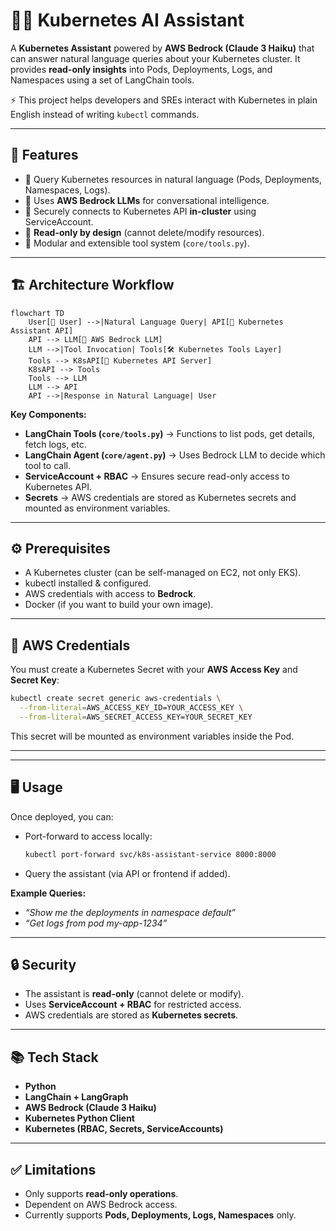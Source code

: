 # 🧑‍💻 Kubernetes AI Assistant

A **Kubernetes Assistant** powered by **AWS Bedrock (Claude 3 Haiku)** that can answer natural language queries about your Kubernetes cluster.
It provides **read-only insights** into Pods, Deployments, Logs, and Namespaces using a set of LangChain tools.

⚡ This project helps developers and SREs interact with Kubernetes in plain English instead of writing `kubectl` commands.

---

## 🚀 Features

* 🔹 Query Kubernetes resources in natural language (Pods, Deployments, Namespaces, Logs).
* 🔹 Uses **AWS Bedrock LLMs** for conversational intelligence.
* 🔹 Securely connects to Kubernetes API **in-cluster** using ServiceAccount.
* 🔹 **Read-only by design** (cannot delete/modify resources).
* 🔹 Modular and extensible tool system (`core/tools.py`).

---

## 🏗️ Architecture Workflow

```mermaid
flowchart TD
    User[👤 User] -->|Natural Language Query| API[🧩 Kubernetes Assistant API]
    API --> LLM[🤖 AWS Bedrock LLM]
    LLM -->|Tool Invocation| Tools[🛠️ Kubernetes Tools Layer]
    Tools --> K8sAPI[📡 Kubernetes API Server]
    K8sAPI --> Tools
    Tools --> LLM
    LLM --> API
    API -->|Response in Natural Language| User
```

**Key Components:**

* **LangChain Tools (`core/tools.py`)** → Functions to list pods, get details, fetch logs, etc.
* **LangChain Agent (`core/agent.py`)** → Uses Bedrock LLM to decide which tool to call.
* **ServiceAccount + RBAC** → Ensures secure read-only access to Kubernetes API.
* **Secrets** → AWS credentials are stored as Kubernetes secrets and mounted as environment variables.

---

## ⚙️ Prerequisites

* A Kubernetes cluster (can be self-managed on EC2, not only EKS).
* kubectl installed & configured.
* AWS credentials with access to **Bedrock**.
* Docker (if you want to build your own image).

---

## 🔑 AWS Credentials

You must create a Kubernetes Secret with your **AWS Access Key** and **Secret Key**:

```bash
kubectl create secret generic aws-credentials \
  --from-literal=AWS_ACCESS_KEY_ID=YOUR_ACCESS_KEY \
  --from-literal=AWS_SECRET_ACCESS_KEY=YOUR_SECRET_KEY
```

This secret will be mounted as environment variables inside the Pod.

---


---

## 🖥️ Usage

Once deployed, you can:

* Port-forward to access locally:

  ```bash
  kubectl port-forward svc/k8s-assistant-service 8000:8000
  ```
* Query the assistant (via API or frontend if added).

**Example Queries:**


* *“Show me the deployments in namespace default”*
* *“Get logs from pod my-app-1234”*

---

## 🔒 Security

* The assistant is **read-only** (cannot delete or modify).
* Uses **ServiceAccount + RBAC** for restricted access.
* AWS credentials are stored as **Kubernetes secrets**.

---



## 📚 Tech Stack

* **Python**
* **LangChain + LangGraph**
* **AWS Bedrock (Claude 3 Haiku)**
* **Kubernetes Python Client**
* **Kubernetes (RBAC, Secrets, ServiceAccounts)**

---

## ✅ Limitations

* Only supports **read-only operations**.
* Dependent on AWS Bedrock access.
* Currently supports **Pods, Deployments, Logs, Namespaces** only.


